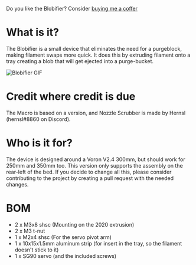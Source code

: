 Do you like the Blobifier? Consider [buying me a coffer](https://www.buymeacoffee.com/app/dashboard)

# What is it?
The Blobifier is a small device that eliminates the need for a purgeblock, making filament swaps more quick. It does this by extruding filament onto a tray creating a blob that will get ejected into a purge-bucket.

![Blobifier GIF](https://raw.githubusercontent.com/Dendrowen/Blobifier/main/Pictures/blobifier_cropped.gif)

# Credit where credit is due
The Macro is based on a version, and Nozzle Scrubber is made by Hernsl (hernsl#8860 on Discord). 

# Who is it for?
The device is designed around a Voron V2.4 300mm, but should work for 250mm and 350mm too. This version only supports the assembly on the rear-left of the bed. If you decide to change all this, please consider contributing to the project by creating a pull request with the needed changes.

# BOM
- 2 x M3x8 shsc (Mounting on the 2020 extrusion)
- 2 x M3 t-nut
- 1 x M2x4 shsc (For the servo pivot arm)
- 1 x 10x15x1.5mm aluminum strip (for insert in the tray, so the filament doesn't stick to it)
- 1 x SG90 servo (and the included screws)